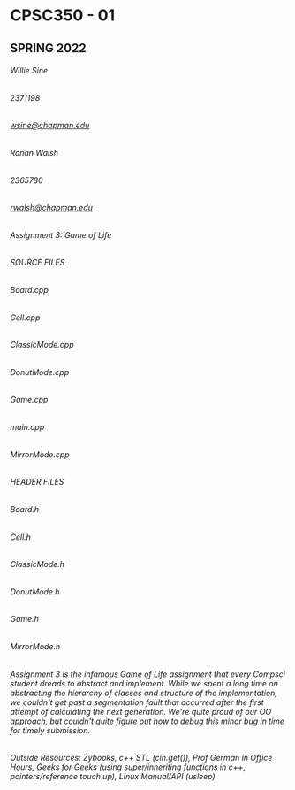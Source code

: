 # CPSC350 - 01
## SPRING 2022

###### Willie Sine
###### 2371198
###### wsine@chapman.edu

###### Ronan Walsh
###### 2365780
###### rwalsh@chapman.edu

###### Assignment 3: Game of Life

###### SOURCE FILES
###### Board.cpp
###### Cell.cpp
###### ClassicMode.cpp
###### DonutMode.cpp
###### Game.cpp
###### main.cpp
###### MirrorMode.cpp

###### HEADER FILES
###### Board.h
###### Cell.h
###### ClassicMode.h
###### DonutMode.h
###### Game.h
###### MirrorMode.h

###### Assignment 3 is the infamous Game of Life assignment that every Compsci student dreads to abstract and implement. While we spent a long time on abstracting the hierarchy of classes and structure of the implementation, we couldn't get past a segmentation fault that occurred after the first attempt of calculating the next generation. We're quite proud of our OO approach, but couldn't quite figure out how to debug this minor bug in time for timely submission. 


###### Outside Resources: Zybooks, c++ STL (cin.get()), Prof German in Office Hours, Geeks for Geeks (using super/inheriting functions in c++, pointers/reference touch up), Linux Manual/API (usleep)
